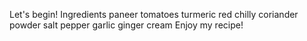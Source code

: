 Let's begin!
Ingredients
paneer
tomatoes
turmeric
red chilly
coriander powder
salt
pepper
garlic
ginger
cream
Enjoy my recipe!